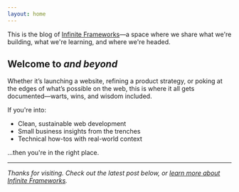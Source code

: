 ```yaml
---
layout: home
---
```


This is the blog of [Infinite Frameworks](https://infiniteframeworks.com)—a space where we share what we're building, what we're learning, and where we're headed.

## Welcome to _and beyond_

Whether it’s launching a website, refining a product strategy, or poking at the edges of what’s possible on the web, this is where it all gets documented—warts, wins, and wisdom included.

If you're into:
- Clean, sustainable web development
- Small business insights from the trenches
- Technical how-tos with real-world context

...then you're in the right place.

---

_Thanks for visiting. Check out the latest post below, or [learn more about Infinite Frameworks](https://infiniteframeworks.com)._
